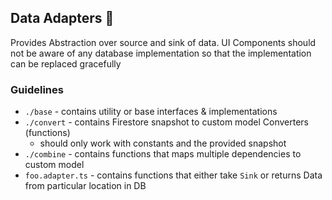 ## Data Adapters 🔌

Provides Abstraction over source and sink of data. UI Components should not be aware of any database implementation so
that the implementation can be replaced gracefully

### Guidelines

- ```./base``` - contains utility or base interfaces & implementations
- ```./convert``` - contains Firestore snapshot to custom model Converters (functions)
  - should only work with constants and the provided snapshot
- ```./combine``` - contains functions that maps multiple dependencies to custom model
- ```foo.adapter.ts``` - contains functions that either take ```Sink``` or returns Data from particular location in DB
